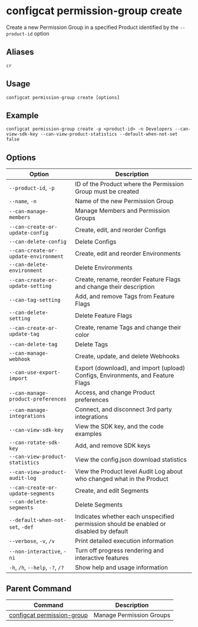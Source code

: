 # configcat permission-group create
Create a new Permission Group in a specified Product identified by the `--product-id` option
## Aliases
`cr`
## Usage
```
configcat permission-group create [options]
```
## Example
```
configcat permission-group create -p <product-id> -n Developers --can-view-sdk-key --can-view-product-statistics --default-when-not-set false
```
## Options
| Option | Description |
| ------ | ----------- |
| `--product-id`, `-p` | ID of the Product where the Permission Group must be created |
| `--name`, `-n` | Name of the new Permission Group |
| `--can-manage-members` | Manage Members and Permission Groups |
| `--can-create-or-update-config` | Create, edit, and reorder Configs |
| `--can-delete-config` | Delete Configs |
| `--can-create-or-update-environment` | Create, edit and reorder Environments |
| `--can-delete-environment` | Delete Environments |
| `--can-create-or-update-setting` | Create, rename, reorder Feature Flags and change their description |
| `--can-tag-setting` | Add, and remove Tags from Feature Flags |
| `--can-delete-setting` | Delete Feature Flags |
| `--can-create-or-update-tag` | Create, rename Tags and change their color |
| `--can-delete-tag` | Delete Tags |
| `--can-manage-webhook` | Create, update, and delete Webhooks |
| `--can-use-export-import` | Export (download), and import (upload) Configs, Environments, and Feature Flags |
| `--can-manage-product-preferences` | Access, and change Product preferences |
| `--can-manage-integrations` | Connect, and disconnect 3rd party integrations |
| `--can-view-sdk-key` | View the SDK key, and the code examples |
| `--can-rotate-sdk-key` | Add, and remove SDK keys |
| `--can-view-product-statistics` | View the config.json download statistics |
| `--can-view-product-audit-log` | View the Product level Audit Log about who changed what in the Product |
| `--can-create-or-update-segments` | Create, and edit Segments |
| `--can-delete-segments` | Delete Segments |
| `--default-when-not-set`, `-def` | Indicates whether each unspecified permission should be enabled or disabled by default |
| `--verbose`, `-v`, `/v` | Print detailed execution information |
| `--non-interactive`, `-ni` | Turn off progress rendering and interactive features |
| `-h`, `/h`, `--help`, `-?`, `/?` | Show help and usage information |
## Parent Command
| Command | Description |
| ------ | ----------- |
| [configcat permission-group](configcat-permission-group.md) | Manage Permission Groups |
